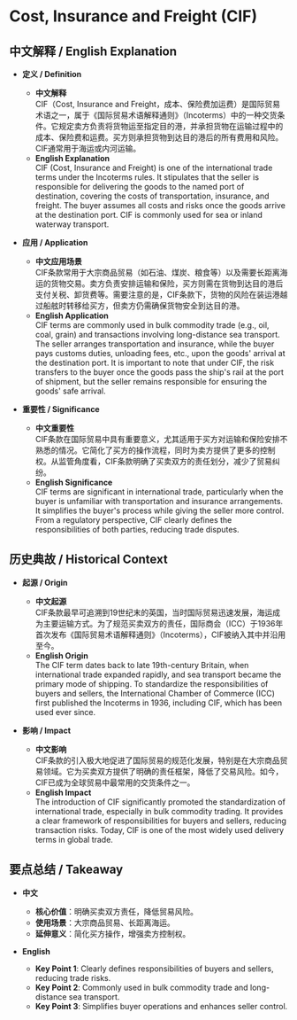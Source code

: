 # Cost, Insurance and Freight (CIF)

## 中文解释 / English Explanation

* **定义 / Definition**  
  - **中文解释**  
    CIF（Cost, Insurance and Freight，成本、保险费加运费）是国际贸易术语之一，属于《国际贸易术语解释通则》（Incoterms）中的一种交货条件。它规定卖方负责将货物运至指定目的港，并承担货物在运输过程中的成本、保险费和运费。买方则承担货物到达目的港后的所有费用和风险。CIF通常用于海运或内河运输。  
  - **English Explanation**  
    CIF (Cost, Insurance and Freight) is one of the international trade terms under the Incoterms rules. It stipulates that the seller is responsible for delivering the goods to the named port of destination, covering the costs of transportation, insurance, and freight. The buyer assumes all costs and risks once the goods arrive at the destination port. CIF is commonly used for sea or inland waterway transport.

* **应用 / Application**  
  - **中文应用场景**  
    CIF条款常用于大宗商品贸易（如石油、煤炭、粮食等）以及需要长距离海运的货物交易。卖方负责安排运输和保险，买方则需在货物到达目的港后支付关税、卸货费等。需要注意的是，CIF条款下，货物的风险在装运港越过船舷时转移给买方，但卖方仍需确保货物安全到达目的港。  
  - **English Application**  
    CIF terms are commonly used in bulk commodity trade (e.g., oil, coal, grain) and transactions involving long-distance sea transport. The seller arranges transportation and insurance, while the buyer pays customs duties, unloading fees, etc., upon the goods' arrival at the destination port. It is important to note that under CIF, the risk transfers to the buyer once the goods pass the ship's rail at the port of shipment, but the seller remains responsible for ensuring the goods' safe arrival.

* **重要性 / Significance**  
  - **中文重要性**  
    CIF条款在国际贸易中具有重要意义，尤其适用于买方对运输和保险安排不熟悉的情况。它简化了买方的操作流程，同时为卖方提供了更多的控制权。从监管角度看，CIF条款明确了买卖双方的责任划分，减少了贸易纠纷。  
  - **English Significance**  
    CIF terms are significant in international trade, particularly when the buyer is unfamiliar with transportation and insurance arrangements. It simplifies the buyer's process while giving the seller more control. From a regulatory perspective, CIF clearly defines the responsibilities of both parties, reducing trade disputes.

## 历史典故 / Historical Context

* **起源 / Origin**  
  - **中文起源**  
    CIF条款最早可追溯到19世纪末的英国，当时国际贸易迅速发展，海运成为主要运输方式。为了规范买卖双方的责任，国际商会（ICC）于1936年首次发布《国际贸易术语解释通则》（Incoterms），CIF被纳入其中并沿用至今。  
  - **English Origin**  
    The CIF term dates back to late 19th-century Britain, when international trade expanded rapidly, and sea transport became the primary mode of shipping. To standardize the responsibilities of buyers and sellers, the International Chamber of Commerce (ICC) first published the Incoterms in 1936, including CIF, which has been used ever since.

* **影响 / Impact**  
  - **中文影响**  
    CIF条款的引入极大地促进了国际贸易的规范化发展，特别是在大宗商品贸易领域。它为买卖双方提供了明确的责任框架，降低了交易风险。如今，CIF已成为全球贸易中最常用的交货条件之一。  
  - **English Impact**  
    The introduction of CIF significantly promoted the standardization of international trade, especially in bulk commodity trading. It provides a clear framework of responsibilities for buyers and sellers, reducing transaction risks. Today, CIF is one of the most widely used delivery terms in global trade.

## 要点总结 / Takeaway

* **中文**  
  - **核心价值**：明确买卖双方责任，降低贸易风险。  
  - **使用场景**：大宗商品贸易、长距离海运。  
  - **延伸意义**：简化买方操作，增强卖方控制权。  

* **English**  
  - **Key Point 1**: Clearly defines responsibilities of buyers and sellers, reducing trade risks.  
  - **Key Point 2**: Commonly used in bulk commodity trade and long-distance sea transport.  
  - **Key Point 3**: Simplifies buyer operations and enhances seller control.